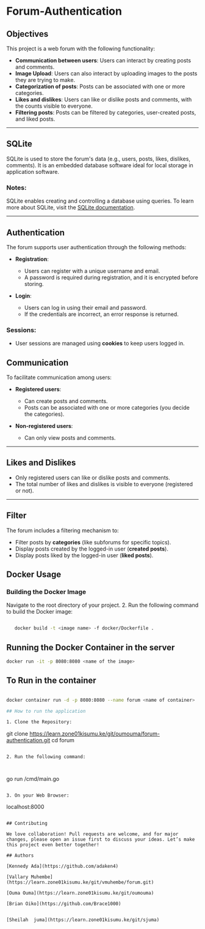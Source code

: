 
# Forum-Authentication

## Objectives

This project is a web forum with the following functionality:


- **Communication between users**: Users can interact by creating posts and comments.
- **Image Upload**: Users can also interact by uploading images to the posts they are trying to make.
- **Categorization of posts**: Posts can be associated with one or more categories.
- **Likes and dislikes**: Users can like or dislike posts and comments, with the counts visible to everyone.
- **Filtering posts**: Posts can be filtered by categories, user-created posts, and liked posts.

---

## SQLite

SQLite is used to store the forum's data (e.g., users, posts, likes, dislikes, comments). It is an embedded database software ideal for local storage in application software.

### Notes:

SQLite enables creating and controlling a database using queries. To learn more about SQLite, visit the [SQLite documentation](https://sqlite.org/).

---

## Authentication

The forum supports user authentication through the following methods:




- **Registration**:
  - Users can register with a unique username and email.
  - A password is required during registration, and it is encrypted before storing.
  
- **Login**:
  - Users can log in using their email and password.
  - If the credentials are incorrect, an error response is returned.

### Sessions:

- User sessions are managed using **cookies** to keep users logged in.



## Communication

To facilitate communication among users:

- **Registered users**:
  - Can create posts and comments.
  - Posts can be associated with one or more categories (you decide the categories).
  
- **Non-registered users**:
  - Can only view posts and comments.

---

## Likes and Dislikes

- Only registered users can like or dislike posts and comments.
- The total number of likes and dislikes is visible to everyone (registered or not).

---

## Filter

The forum includes a filtering mechanism to:

- Filter posts by **categories** (like subforums for specific topics).
- Display posts created by the logged-in user (**created posts**).
- Display posts liked by the logged-in user (**liked posts**).




## Docker Usage

### Building the Docker Image



 Navigate to the root directory of your project.
2. Run the following command to build the Docker image:

```bash

   docker build -t <image name> -f docker/Dockerfile .
   ```

  
## Running the Docker Container in the server



 ```bash
docker run -it -p 8080:8080 <name of the image>

   ```
## To Run in the container

```bash

docker container run -d -p 8080:8080 --name forum <name of container>

## How to run the application

1. Clone the Repository:

```
   git clone https://learn.zone01kisumu.ke/git/oumouma/forum-authentication.git
cd forum
   ```

2. Run the following command:

   

```
   go run /cmd/main.go
   ```

3. On your Web Browser:

```
   localhost:8000
```

## Contributing

We love collaboration! Pull requests are welcome, and for major changes, please open an issue first to discuss your ideas. Let’s make this project even better together! 

## Authors

[Kennedy Ada](https://github.com/adaken4)

[Vallary Muhembe](https://learn.zone01kisumu.ke/git/vmuhembe/forum.git)

[Ouma Ouma](https://learn.zone01kisumu.ke/git/oumouma)

[Brian Oiko](https://github.com/Brace1000)


[Sheilah  juma](https://learn.zone01kisumu.ke/git/sjuma)